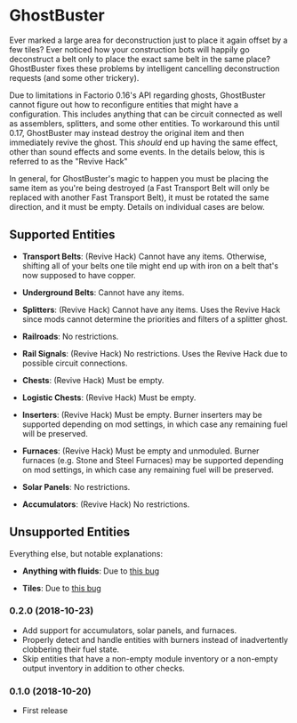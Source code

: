 # GhostBuster

Ever marked a large area for deconstruction just to place it again offset by a few tiles?  Ever noticed how your
construction bots will happily go deconstruct a belt only to place the exact same belt in the same place?  GhostBuster
fixes these problems by intelligent cancelling deconstruction requests (and some other trickery).

Due to limitations in Factorio 0.16's API regarding ghosts, GhostBuster cannot figure out how to reconfigure entities
that might have a configuration.  This includes anything that can be circuit connected as well as assemblers, splitters,
and some other entities.  To workaround this until 0.17, GhostBuster may instead destroy the original item and then
immediately revive the ghost.  This *should* end up having the same effect, other than sound effects and some events.
In the details below, this is referred to as the "Revive Hack"

In general, for GhostBuster's magic to happen you must be placing the same item as you're being destroyed (a Fast
Transport Belt will only be replaced with another Fast Transport Belt), it must be rotated the same direction, and
it must be empty.  Details on individual cases are below.

## Supported Entities

* **Transport Belts**: (Revive Hack) Cannot have any items.  Otherwise, shifting all of your belts one tile might end
up with iron on a belt that's now supposed to have copper.

* **Underground Belts**: Cannot have any items.

* **Splitters**: (Revive Hack) Cannot have any items.  Uses the Revive Hack since mods cannot determine the priorities
and filters of a splitter ghost.

* **Railroads**: No restrictions.

* **Rail Signals**: (Revive Hack) No restrictions.  Uses the Revive Hack due to possible circuit connections.

* **Chests**: (Revive Hack) Must be empty.
  
* **Logistic Chests**: (Revive Hack) Must be empty.

* **Inserters**: (Revive Hack) Must be empty.  Burner inserters may be supported depending on mod settings, in which
  case any remaining fuel will be preserved.

* **Furnaces**: (Revive Hack) Must be empty and unmoduled.  Burner furnaces (e.g. Stone and Steel Furnaces) may be supported
  depending on mod settings, in which case any remaining fuel will be preserved.

* **Solar Panels**: No restrictions.

* **Accumulators**: (Revive Hack) No restrictions.

## Unsupported Entities

Everything else, but notable explanations: 

* **Anything with fluids**: Due to [this bug](https://forums.factorio.com/viewtopic.php?f=7&t=63052)

* **Tiles**:  Due to [this bug](https://forums.factorio.com/viewtopic.php?f=7&t=63051)

### 0.2.0 (2018-10-23)

* Add support for accumulators, solar panels, and furnaces.
* Properly detect and handle entities with burners instead of inadvertently clobbering their fuel state.
* Skip entities that have a non-empty module inventory or a non-empty output inventory in addition to other checks.

### 0.1.0 (2018-10-20)
 
* First release
